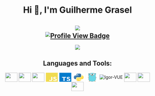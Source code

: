 <h1 align="center">Hi 👋, I'm Guilherme Grasel</h1>

<div align="center">
  <a href="https://github.com/guigrasel">
</div>

<h2 align="center">
  <img src="https://wakatime.com/badge/user/b53541dd-3a42-4f8b-a796-4f9402ce93c5.svg"/>
  <div align="center">
 <a href="https://github.com/guigrasel">
  <img src="https://komarev.com/ghpvc/?username=guigrasel&color=blue" alt="Profile View Badge"/>
 </a>
</h2>
</div>
<div align="center">
   <img src="https://github-readme-stats.vercel.app/api/wakatime?username=guigrasel" />
</div>

<h2 align="center">Languages and Tools:</h1>
  <div align="center">
  <img align="center" height="30" width="40" src="https://cdn.jsdelivr.net/gh/devicons/devicon/icons/vscode/vscode-original.svg" />
     <img align="center"  height="30" width="40"  src="https://cdn.jsdelivr.net/gh/devicons/devicon/icons/git/git-original-wordmark.svg" />
    <img align="center" height="30" width="40" src="https://cdn.jsdelivr.net/gh/devicons/devicon/icons/c/c-original.svg" />
  <img align="center"  height="30" width="40" src="https://raw.githubusercontent.com/devicons/devicon/master/icons/javascript/javascript-plain.svg">
     <img align="center" height="30" width="40" src="https://raw.githubusercontent.com/devicons/devicon/master/icons/typescript/typescript-plain.svg">
    <img align="center" height="30" width="40" src="https://raw.githubusercontent.com/devicons/devicon/master/icons/python/python-original.svg">
    <img align="center" height="30" width="40" src="https://raw.githubusercontent.com/devicons/devicon/master/icons/go/go-original.svg">
    <img align="center" alt="Igor-VUE" height="30" width="40"  src="https://cdn.jsdelivr.net/gh/devicons/devicon/icons/postgresql/postgresql-original-wordmark.svg" />
        <img align="center" height="30" width="40" src="https://cdn.jsdelivr.net/gh/devicons/devicon/icons/graphql/graphql-plain-wordmark.svg"/>
   <img align="center"  height="30" width="40" src="https://cdn.jsdelivr.net/gh/devicons/devicon/icons/vuejs/vuejs-original-wordmark.svg" />
    <img align="center"  height="30" width="40" src="https://cdn.jsdelivr.net/gh/devicons/devicon/icons/react/react-original.svg" />
</div>

